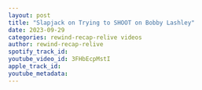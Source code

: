 ```yaml
---
layout: post
title: "Slapjack on Trying to SHOOT on Bobby Lashley"
date: 2023-09-29
categories: rewind-recap-relive videos
author: rewind-recap-relive
spotify_track_id: 
youtube_video_id: 3FHbEcpMstI
apple_track_id: 
youtube_metadata: 
---
```

